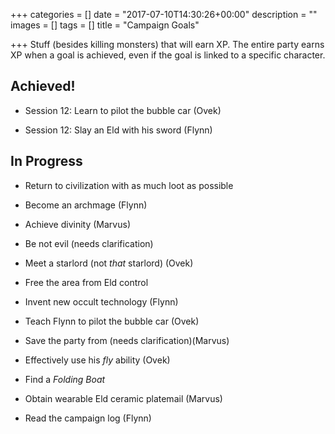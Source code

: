 +++
categories = []
date = "2017-07-10T14:30:26+00:00"
description = ""
images = []
tags = []
title = "Campaign Goals"

+++
Stuff (besides killing monsters) that will earn XP. The entire party earns XP when a goal is achieved, even if the goal is linked to a specific character.

## Achieved!

* Session 12: Learn to pilot the bubble car (Ovek)

* Session 12: Slay an Eld with his sword (Flynn)

## In Progress

* Return to civilization with as much loot as possible

* Become an archmage (Flynn)

* Achieve divinity (Marvus)

* Be not evil (needs clarification)

* Meet a starlord (not *that* starlord) (Ovek)

* Free the area from Eld control

* Invent new occult technology (Flynn)

* Teach Flynn to pilot the bubble car (Ovek)

* Save the party from (needs clarification)(Marvus)

* Effectively use his *fly* ability (Ovek)

* Find a *Folding Boat*

* Obtain wearable Eld ceramic platemail (Marvus)

* Read the campaign log (Flynn)